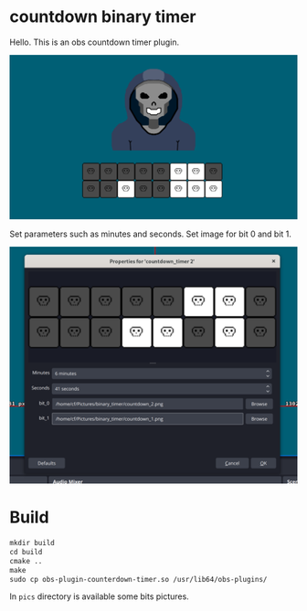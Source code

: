 # countdown binary timer

Hello. This is an obs countdown timer plugin.

![](pics/display.png)

Set parameters such as minutes and seconds. Set image for bit 0 and bit 1.

![](pics/settings.png)

# Build

```
mkdir build
cd build
cmake ..
make
sudo cp obs-plugin-counterdown-timer.so /usr/lib64/obs-plugins/
```

In `pics` directory is available some bits pictures.
